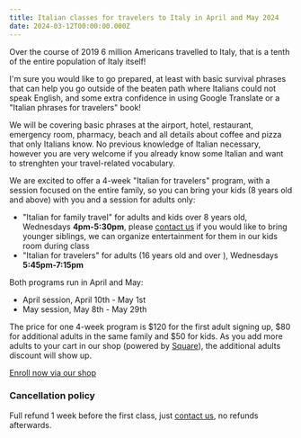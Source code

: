```yaml
---
title: Italian classes for travelers to Italy in April and May 2024
date: 2024-03-12T00:00:00.000Z
---
```


Over the course of 2019 6 million Americans travelled to Italy, that is a tenth of the entire population of Italy itself!

I'm sure you would like to go prepared, at least with basic survival phrases that can help you go outside of the beaten path where Italians could not speak English, and some extra confidence in using Google Translate or a "Italian phrases for travelers" book!

We will be covering basic phrases at the airport, hotel, restaurant, emergency room, pharmacy, beach and all details about coffee and pizza that only Italians know. No previous knowledge of Italian necessary, however you are very welcome if you already know some Italian and want to strenghten your travel-related vocabulary.

We are excited to offer a 4-week "Italian for travelers" program, with a session focused on the entire family, so you can bring your kids (8 years old and above) with you and a session for adults only:

* "Italian for family travel" for adults and kids over 8 years old, Wednesdays **4pm-5:30pm**, please [contact us](/contact) if you would like to bring younger siblings, we can organize entertainment for them in our kids room during class
* "Italian for travelers" for adults (16 years old and over ), Wednesdays **5:45pm-7:15pm**

Both programs run in April and May:

* April session, April 10th - May 1st
* May session, May 8th - May 29th

The price for one 4-week program is $120 for the first adult signing up, $80 for additional adults in the same family and $50 for kids.
As you add more adults to your cart in our shop (powered by [Square](https://squareup.com)), the additional adults discount will show up.

<div class="tc">
<a href="https://italianschoolsd.square.site/shop/italian-for-travelers/HIZJQCNGIMD7FJ26PVOPURRQ" class="btn raise">Enroll now via our shop</a>
</div>

### Cancellation policy

Full refund 1 week before the first class, just [contact us](/contact), no refunds afterwards.
